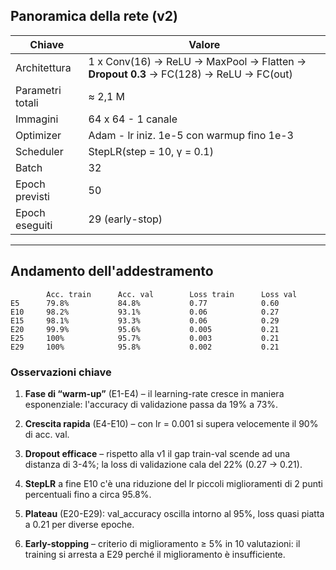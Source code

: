 ## Panoramica della rete (v2)

| Chiave | Valore |
|------|--------|
| Architettura | 1 x Conv(16) → ReLU → MaxPool → Flatten → **Dropout 0.3** → FC(128) → ReLU → FC(out) |
| Parametri totali | ≈ 2,1 M |
| Immagini | 64 x 64 - 1 canale |
| Optimizer | Adam - lr iniz. 1e-5 con warmup fino 1e-3 |
| Scheduler | StepLR(step = 10, γ = 0.1) |
| Batch | 32 |
| Epoch previsti | 50 |
| Epoch eseguiti | 29 (early-stop) |

---

## Andamento dell'addestramento

```text
        Acc. train      Acc. val        Loss train      Loss val
E5      79.8%           84.8%           0.77            0.60
E10     98.2%           93.1%           0.06            0.27
E15     98.1%           93.3%           0.06            0.29
E20     99.9%           95.6%           0.005           0.21
E25     100%            95.7%           0.003           0.21
E29     100%            95.8%           0.002           0.21
```

### Osservazioni chiave  
1. **Fase di “warm-up”** (E1-E4) – il learning-rate cresce in maniera esponenziale: l'accuracy di validazione passa da 19% a 73%.  

2. **Crescita rapida** (E4-E10) – con lr = 0.001 si supera velocemente il 90% di acc. val.  

3. **Dropout efficace** – rispetto alla v1 il gap train-val scende ad una distanza di 3-4%; la loss di validazione cala del 22% (0.27 → 0.21).  

4. **StepLR** a fine E10 c'è una riduzione del lr piccoli miglioramenti di 2 punti percentuali fino a circa 95.8%.  

5. **Plateau** (E20-E29): val_accuracy oscilla intorno al 95%, loss quasi piatta a 0.21 per diverse epoche.  

6. **Early-stopping** – criterio di miglioramento ≥ 5% in 10 valutazioni: il training si arresta a E29 perché il miglioramento è insufficiente.